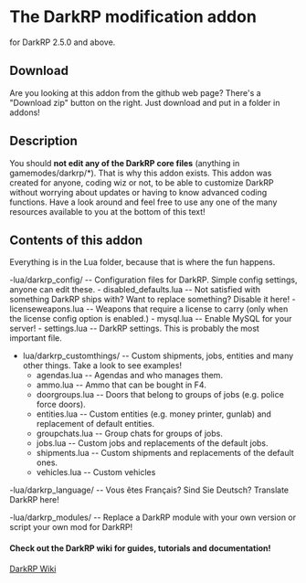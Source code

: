 The DarkRP modification addon
==================
for DarkRP 2.5.0 and above.

## Download ##
Are you looking at this addon from the github web page? There's a "Download zip" button on the right.
Just download and put in a folder in addons!

## Description ##
You should **not edit any of the DarkRP core files** (anything in gamemodes/darkrp/*). That is why this addon exists.
This addon was created for anyone, coding wiz or not, to be able to customize DarkRP without worrying about updates or having to know advanced coding functions. Have a look around and feel free to use any one of the many resources available to you at the bottom of this text!

## Contents of this addon ##
Everything is in the Lua folder, because that is where the fun happens.  

-lua/darkrp_config/        -- Configuration files for DarkRP. Simple config settings, anyone can edit these.
	- disabled_defaults.lua -- Not satisfied with something DarkRP ships with? Want to replace something? Disable it here!
	- licenseweapons.lua    -- Weapons that require a license to carry (only when the license config option is enabled.)
	- mysql.lua             -- Enable MySQL for your server!
	- settings.lua          -- DarkRP settings. This is probably the most important file.  

- lua/darkrp_customthings/  -- Custom shipments, jobs, entities and many other things. Take a look to see examples!
	- agendas.lua           -- Agendas and who manages them.
	- ammo.lua              -- Ammo that can be bought in F4.
	- doorgroups.lua        -- Doors that belong to groups of jobs (e.g. police force doors).
	- entities.lua          -- Custom entities (e.g. money printer, gunlab) and replacement of default entities.
	- groupchats.lua        -- Group chats for groups of jobs.
	- jobs.lua              -- Custom jobs and replacements of the default jobs.
	- shipments.lua         -- Custom shipments and replacements of the default ones.
	- vehicles.lua          -- Custom vehicles  

-lua/darkrp_language/      -- Vous êtes Français? Sind Sie Deutsch? Translate DarkRP here!  

-lua/darkrp_modules/       -- Replace a DarkRP module with your own version or script your own mod for DarkRP!  


#### Check out the DarkRP wiki for guides, tutorials and documentation! ####
[DarkRP Wiki](http://wiki.darkrp.com/index.php/Main_Page)
